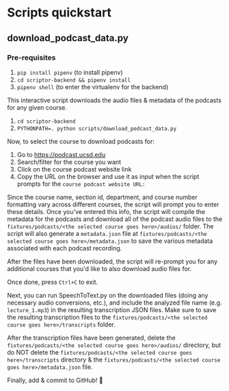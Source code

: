 # Scripts quickstart

## download_podcast_data.py

### Pre-requisites
1. `pip install pipenv` (to install pipenv)
2. `cd scriptor-backend && pipenv install`
3. `pipenv shell` (to enter the virtualenv for the backend)

This interactive script downloads the audio files & metadata of the podcasts for any given course.

1. `cd scriptor-backend`
2. `PYTHONPATH=. python scripts/download_podcast_data.py`

Now, to select the course to download podcasts for:
1. Go to <a href="https://podcast.ucsd.edu/" target="_blank">https://podcast.ucsd.edu</a>
2. Search/filter for the course you want
3. Click on the course podcast website link
4. Copy the URL on the browser and use it as input when the script prompts for the `course podcast website URL: `

Since the course name, section id, department, and course number formatting vary across different courses, the script will prompt you to enter these details.
Once you've entered this info, the script will compile the metadata for the podcasts and download all of the podcast audio files to the `fixtures/podcasts/<the selected course goes here>/audios/` folder.
The script will also generate a `metadata.json` file at `fixtures/podcasts/<the selected course goes here>/metadata.json` to save the various metadata associated with each podcast recording.

After the files have been downloaded, the script will re-prompt you for any additional courses that you'd like to also download audio files for.

Once done, press `Ctrl+C` to exit.

Next, you can run SpeechToText.py on the downloaded files (doing any necessary audio conversions, etc.), and include the analyzed file name (e.g. `lecture_1.mp3`) in the resulting transcription JSON files.
Make sure to save the resulting transcription files to the `fixtures/podcasts/<the selected course goes here>/transcripts` folder.

After the transcription files have been generated, delete the `fixtures/podcasts/<the selected course goes here>/audios/` directory, but do NOT delete the `fixtures/podcasts/<the selected course goes here>/transcripts` directory & the `fixtures/podcasts/<the selected course goes here>/metadata.json` file.

Finally, add & commit to GitHub! 🎉